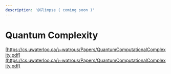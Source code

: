 ```yaml
---
description: '@Glimpse ( coming soon )'
---
```


# Quantum Complexity

[https://cs.uwaterloo.ca/\~watrous/Papers/QuantumComputationalComplexity.pdf](https://cs.uwaterloo.ca/\~watrous/Papers/QuantumComputationalComplexity.pdf)
